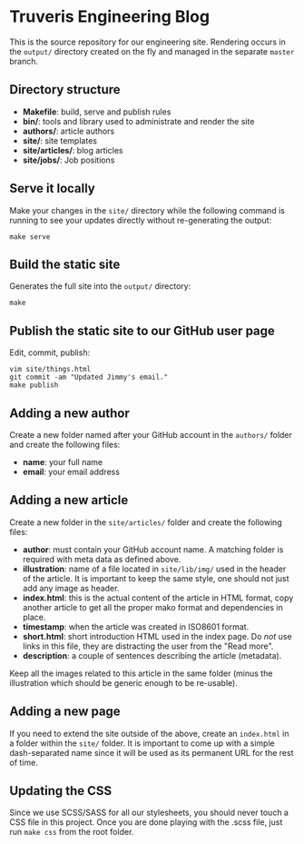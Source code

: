 # Truveris Engineering Blog

This is the source repository for our engineering site.  Rendering occurs in
the `output/` directory created on the fly and managed in the separate `master`
branch.


## Directory structure
 * **Makefile**:       build, serve and publish rules
 * **bin/**:           tools and library used to administrate and render the site
 * **authors/**:       article authors
 * **site/**:          site templates
 * **site/articles/**: blog articles
 * **site/jobs/**:     Job positions


## Serve it locally
Make your changes in the `site/` directory while the following command is
running to see your updates directly without re-generating the output:

```shell
make serve
```


## Build the static site
Generates the full site into the `output/` directory:

```shell
make
```


## Publish the static site to our GitHub user page
Edit, commit, publish:

```shell
vim site/things.html
git commit -am "Updated Jimmy's email."
make publish
```


## Adding a new author
Create a new folder named after your GitHub account in the `authors/`
folder and create the following files:
 * **name**: your full name
 * **email**: your email address


## Adding a new article
Create a new folder in the `site/articles/` folder and create the following files:
 * **author**: must contain your GitHub account name. A matching folder is
       required with meta data as defined above.
 * **illustration**: name of a file located in `site/lib/img/` used in the
       header of the article.  It is important to keep the same style, one
       should not just add any image as header.
 * **index.html**: this is the actual content of the article in HTML format,
       copy another article to get all the proper mako format and dependencies
       in place.
 * **timestamp**: when the article was created in ISO8601 format.
 * **short.html**: short introduction HTML used in the index page. Do *not* use
       links in this file, they are distracting the user from the "Read more".
 * **description**: a couple of sentences describing the article (metadata).

Keep all the images related to this article in the same folder (minus the
illustration which should be generic enough to be re-usable).


## Adding a new page
If you need to extend the site outside of the above, create an `index.html` in
a folder within the `site/` folder.  It is important to come up with a simple
dash-separated name since it will be used as its permanent URL for the rest of
time.


## Updating the CSS
Since we use SCSS/SASS for all our stylesheets, you should never touch a CSS
file in this project. Once you are done playing with the .scss file, just run
`make css` from the root folder.
